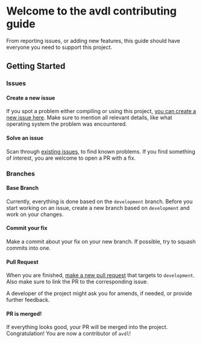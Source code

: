 # Welcome to the avdl contributing guide

From reporting issues, or adding new features, this guide
should have everyone you need to support this project.

## Getting Started

### Issues

#### Create a new issue

If you spot a problem either compiling or using this project,
[you can create a new issue here](https://github.com/tomtsagk/avdl/issues).
Make sure to mention all relevant details, like what operating
system the problem was encountered.

#### Solve an issue

Scan through [existing issues](https://github.com/tomtsagk/avdl/issues),
to find known problems. If you find something of interest, you are welcome
to open a PR with a fix.

### Branches

#### Base Branch

Currently, everything is done based on the `development` branch.
Before you start working on an issue, create a new branch based
on `development` and work on your changes.

#### Commit your fix

Make a commit about your fix on your new branch. If possible, try
to squash commits into one.

#### Pull Request

When you are finished, [make a new pull request](https://github.com/tomtsagk/avdl/pulls)
that targets to `development`. Also make sure to link the PR to the
corresponding issue.

A developer of the project might ask you for amends, if needed, or provide
further feedback.

#### PR is merged!

If everything looks good, your PR will be merged into the project.
Congratulation! You are now a contributor of `avdl`!
